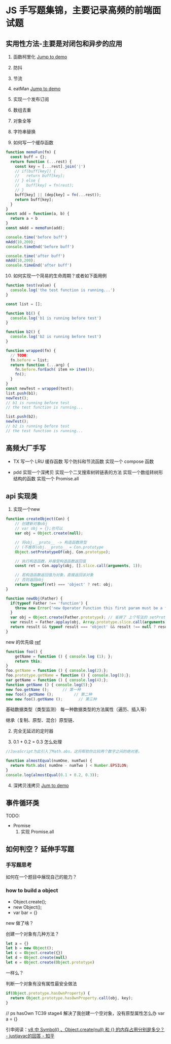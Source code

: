 # JS 手写题集锦，主要记录高频的前端面试题


## 实用性方法-主要是对闭包和异步的应用

1. 函数柯里化
  [Jump to demo](./README.md)

2. 防抖

3. 节流

4. eatMan [Jump to demo](./eatMan.js)

5. 实现一个发布订阅

6. 数组去重

7. 对象全等

8. 字符串替换

9. 如何写一个缓存函数
```js
function memoFun(fn) {
  const buff = {};
  return function (...rest) {
    const key = [...rest].join('|')
    // if(buff[key]) {
    //   return buff[key];
    // } else {
    //   buff[key] = fn(rest);
    // }
    buff[key] || (dep[key] = fn(...rest));
    return buff[key];
  }
}
const add = function(a, b) {
  return a + b 
}
const mAdd = memoFun(add);

console.time('before buff')
mAdd(10,200);
console.timeEnd('before buff')

console.time('after buff')
mAdd(10,200);
console.timeEnd('after buff')
```

10. 如何实现一个简易的生命周期？或者如下面用例
```js
function test(value) {
  console.log('the test function is running...')
}

const list = [];

function b1() {
  console.log('b1 is running before test')
}

function b2() {
  console.log('b2 is running before test')
}

function wrapped(fn) {
  // TODO: 
  fn.before = list;
  return function (...arg) {
    fn.before.forEach( item => item());
    fn();
  }
}
const newTest = wrapped(test);
list.push(b1);
newTest();
// b1 is running before test
// the test function is running...

list.push(b2);
newTest();
// b2 is running before test
// the test function is running...

```


## 高频大厂手写
* TX
  写一个 LRU 缓存函数
  写个防抖和节流函数
  实现一个 compose 函数

* pdd
  实现一个深拷贝
  实现一个二叉搜索树转链表的方法
  实现一个数组转树形结构的函数
  实现一个 Promise.all


## api 实现类

1. 实现一个new
```js
function createObject(Con) {
    // 创建新对象obj
    // var obj = {};也可以
    var obj = Object.create(null);

    // 将obj.__proto__ -> 构造函数原型
    // (不推荐)obj.__proto__ = Con.prototype
    Object.setPrototypeOf(obj, Con.prototype);

    // 执行构造函数，并接受构造函数返回值
    const ret = Con.apply(obj, [].slice.call(arguments, 1));

    // 若构造函数返回值为对象，直接返回该对象
    // 否则返回obj
    return typeof(ret) === 'object' ? ret: obj;
}

function newObj(Father) {
  if(typeof Father !== 'function') {
    throw new Error('new Operator Function this first param must be a function !')
  }
  var obj = Object.create(Father.prototype); // 省掉了 上个写法的 setPrototypeOf 的写法
  var result = Father.applay(obj, Array.prototype.slice.call(arguments, 1)); // [].slice.call(arguments, 1)
  return result && typeof result === 'object' && result !== null ? result : obj;
}
```
  new 的优先级 [ref](https://www.jianshu.com/p/412ccd8c386e)
```js
function foo() {
    getName = function () { console.log (1); };
    return this;
}
foo.getName = function () { console.log(2);};
foo.prototype.getName = function () { console.log(3);};
var getName = function () { console.log(4);};
function getName () { console.log(5);}
new foo.getName ();      // 第一种       
new foo().getName ();         // 第二种
new new foo().getName ();       // 第三种
```



基础数据类型（类型监测）
每一种数据类型的方法属性（遍历、插入等）

继承（复制、原型、混合）原型链、

2. 完全无延迟的定时器

3. 0.1 + 0.2 = 0.3 怎么处理
```js
//JavaScript为此引入了Math.abs。这将帮助你比较两个数字之间的绝对差。

function almostEqual(numOne, numTwo) {
  return Math.abs( numOne - numTwo ) < Number.EPSILON;
}
console.log(almostEqual(0.1 + 0.2, 0.3));
```

4. 深拷贝浅拷贝 [Jum to demo](./deepClone.js)

## 事件循环类
TODO:
- Promise
  1. 实现 Promise.all 



## 如何判空？ 延伸手写题

### 手写题思考

如何在一个题目中展现自己的能力？


### how to build a object

- Object.create();
- new Object();
- var bar = {}

new 做了啥？

创建一个对象有几种方法？
```js
let a = {}
let b = new Object();
let c = Object.create({})
let d = Object.create(null)
let e = Object.create(Object.prototype)
```
一样么？

判断一个对象有没有属性最安全做法
```js
if(Object.prototype.hasOwnProperty) {
  return Object.prototype.hasOwnProperty.call(obj, key);
}
```

// ps hasOwn TC39 stage4 解决了我创建一个空对象，没有原型属性怎么办 var a = {}

引申阅读：[v8 中 Symbol() 、Object.create(null) 和 {} 的内存占用分别是多少？ - justjavac的回答 - 知乎](https://www.zhihu.com/question/425300093/answer/1523228095)